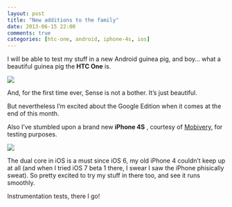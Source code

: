 ```yaml
---
layout: post
title: "New additions to the family"
date: 2013-06-15 22:00
comments: true
categories: [htc-one, android, iphone-4s, ios]
---
```


I will be able to test my stuff in a new Android guinea pig, and boy… what a beautiful guinea pig the 
**HTC One**
 is.

![](http://mrm.perry.es/uploads/admin/image/image/29/HTC-One-blanco-02.jpg)

And, for the first time ever, Sense is not a bother. It’s just beautiful.

But nevertheless I’m excited about the Google Edition when it comes at the end of this month.

Also I’ve stumbled upon a brand new 
**iPhone 4S**
, courtesy of 
[Mobivery](http://www.mobivery.com), for testing purposes.

![](http://mrm.perry.es/uploads/admin/image/image/30/iphone-4s.jpg)

The dual core in iOS is a must since iOS 6, my old iPhone 4 couldn’t keep up at all (and when I tried iOS 7 beta 1 there, I swear I saw the iPhone phisically sweat). So pretty excited to try my stuff in there too, and see it runs smoothly.

Instrumentation tests, there I go!